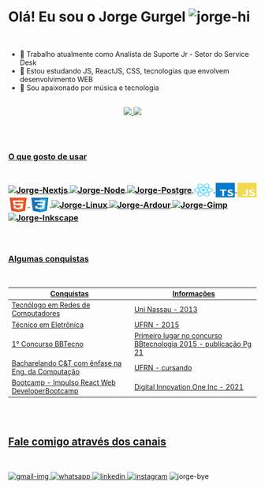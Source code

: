 <h1> Olá! Eu sou o Jorge Gurgel <img height='60' witdh='60'src ='https://i.ibb.co/Y3T1gxn/hi.png' alt='jorge-hi'/></h1>
<br/>

- 🔭 Trabalho atualmente como Analista de Suporte Jr - Setor do Service Desk
- 🌱 Estou estudando JS, ReactJS, CSS, tecnologias que envolvem desenvolvimento WEB
- 💬 Sou apaixonado por música e tecnologia
<br/>
<div align="center">
  <a href="https://github.com/jorgelgf">
  <img height="180em" src="https://github-readme-stats.vercel.app/api?username=jorgelgf&show_icons=true&theme=gruvbox&include_all_commits=true&count_private=true"/>
  <img height="180em" src="https://github-readme-stats.vercel.app/api/top-langs/?username=jorgelgf&layout=compact&langs_count=7&theme=gruvbox"/>
</div>
  
<br/><br/>
  
 <h3>O que gosto de usar<h3/><br/> 
<div>
        <img align="center" alt="Jorge-Nextjs" height="30" width="30" src="https://images.ctfassets.net/hb3id6ag4raq/6NcXL0fTlSXR9tVL14LYJ/c6a2a3dea44cbf46826cd6d5596b5797/apple-touch-icon.png">
   <img align="center" alt="Jorge-Node" height="30" width="30" src="https://cdn.iconscout.com/icon/free/png-256/node-js-1174925.png"> <img align="center" alt="Jorge-Postgre" height="30" width="30" src="https://user-images.githubusercontent.com/47546263/188330116-b57bb29b-2160-4df1-a9c7-1d4433f1bdca.png">   
<img align="center" alt="Jorge-React" height="30" width="40" src="https://raw.githubusercontent.com/devicons/devicon/master/icons/react/react-original.svg">
  <img align="center" alt="Jorge-Ts" height="30" width="40" src="https://raw.githubusercontent.com/devicons/devicon/master/icons/typescript/typescript-plain.svg">
  <img align="center" alt="Jorge-Js" height="30" width="40" src="https://raw.githubusercontent.com/devicons/devicon/master/icons/javascript/javascript-plain.svg">
  <img align="center" alt="Jorge-HTML" height="30" width="40" src="https://raw.githubusercontent.com/devicons/devicon/master/icons/html5/html5-original.svg">
  <img align="center" alt="Jorge-CSS" height="30" width="40" src="https://raw.githubusercontent.com/devicons/devicon/master/icons/css3/css3-original.svg">
  <img align="center" alt="Jorge-Linux" height="30" width="30" src="https://cdn-icons-png.flaticon.com/512/518/518713.png"> 
     <img align="center" alt="Jorge-Ardour" height="30" width="30" src="https://www.ubuntufree.com/wp-content/uploads/2017/09/Ardour-Official-Logo.png">
  <img align="center" alt="Jorge-Gimp" height="30" width="30" src="https://upload.wikimedia.org/wikipedia/commons/4/45/The_GIMP_icon_-_gnome.svg">
    <img align="center" alt="Jorge-Inkscape" height="30" width="30" src="https://cdn.icon-icons.com/icons2/2389/PNG/512/inkscape_logo_icon_145169.png">


      
  </div> 
 <br/><br/>   
    
   <h3>Algumas conquistas</h3><br/> 
   
   | <b>Conquistas</b> |<b> Informações</b> |
| --- | --- |
| Tecnólogo em Redes de Computadores | Uni Nassau - 2013 |
| Técnico em Eletrônica | UFRN - 2015 |
| 1° Concurso BBTecno | Primeiro lugar no concurso BBtecnologia 2015 - <a href="https://bbts.com.br/files/concursos/2015/2015_lista_aprovados_medio.pdf" >publicação<a> Pg 21|
| Bacharelando C&T com ênfase na Eng. da Computação | UFRN - cursando |
| Bootcamp - Impulso React Web DeveloperBootcamp | Digital Innovation One Inc - 2021 |
   
   <br/>   <br/>
   
   <h2>Fale comigo através dos canais</h2><br/> 
    
 <a href="mailto:jlgurgelfernandes@gmail.com" target="_blank"> <img src= "https://img.shields.io/badge/Gmail-D14836?style=for-the-badge&logo=gmail&logoColor=white" alt="gmail-img"><a/><a href="https://wa.me/55996222469" target="_blank"> <img src= "https://img.shields.io/badge/WhatsApp-25D366?style=for-the-badge&logo=whatsapp&logoColor=white" alt="whatsapp"><a/><a href="https://www.linkedin.com/in/jorgelgf/" target="_blank"> <img src= "https://img.shields.io/badge/LinkedIn-0077B5?style=for-the-badge&logo=linkedin&logoColor=white" alt="linkedin"><a/><a href="https://www.instagram.com/jorgeluisgurgel/" target="_blank"> <img src= "https://img.shields.io/badge/Instagram-E4405F?style=for-the-badge&logo=instagram&logoColor=white" alt="instagram"><a/>  <img height='60' witdh='60' src='https://i.ibb.co/Hqvn4V3/bye.png' alt='jorge-bye'/>
    

   
  
